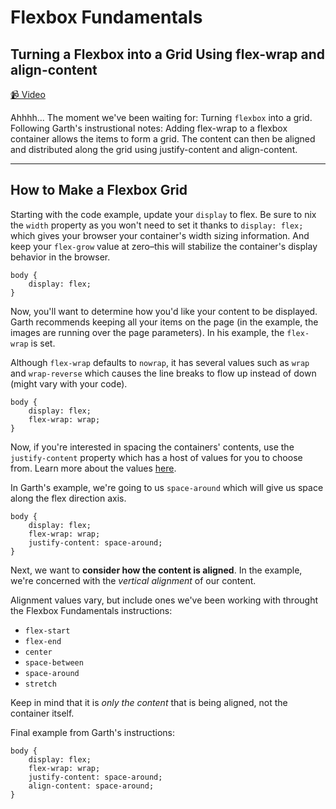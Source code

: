 # Flexbox Fundamentals

## Turning a Flexbox into a Grid Using flex-wrap and align-content

[📹 Video](https://egghead.io/lessons/flexbox-turning-a-flexbox-into-a-grid-using-flex-wrap-and-align-content)

Ahhhh... The moment we've been waiting for: Turning `flexbox` into a grid. Following Garth's instrustional notes: Adding flex-wrap to a flexbox container allows the items to form a grid. The content can then be aligned and distributed along the grid using justify-content and align-content.

---

## How to Make a Flexbox Grid

Starting with the code example, update your `display` to flex. Be sure to nix the `width` property as you won't need to set it thanks to `display: flex;` which gives your browser your container's width sizing information. And keep your `flex-grow` value at zero–this will stabilize the container's display behavior in the browser.

```
body {
    display: flex;
}
```

Now, you'll want to determine how you'd like your content to be displayed. Garth recommends keeping all your items on the page (in the example, the images are running over the page parameters). In his example, the `flex-wrap` is set.

Although `flex-wrap` defaults to `nowrap`, it has several values such as `wrap` and `wrap-reverse` which causes the line breaks to flow up instead of down (might vary with your code).

```
body {
    display: flex;
    flex-wrap: wrap;
}

```

Now, if you're interested in spacing the containers' contents, use the `justify-content` property which has a host of values for you to choose from. Learn more about the values [here](https://www.w3schools.com/csSref/css3_pr_justify-content.asp).

In Garth's example, we're going to us `space-around` which will give us space along the flex direction axis.

````
body {
    display: flex;
    flex-wrap: wrap;
    justify-content: space-around;
}
````

Next, we want to **consider how the content is aligned**. In the example, we're concerned with the *vertical alignment* of our content.

Alignment values vary, but include ones we've been working with throught the Flexbox Fundamentals instructions:

- `flex-start`
- `flex-end`
- `center`
- `space-between`
- `space-around`
- `stretch`

Keep in mind that it is *only the content* that is being aligned, not the container itself.

Final example from Garth's instructions:

````
body {
    display: flex;
    flex-wrap: wrap;
    justify-content: space-around;
    align-content: space-around;
}
````